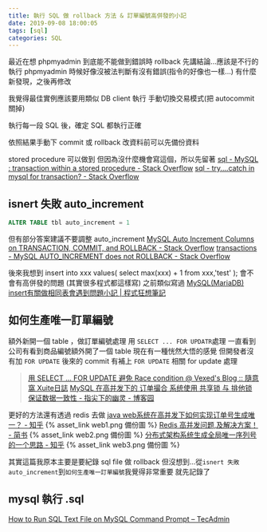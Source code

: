 ```yaml
---
title: 執行 SQL 做 rollback 方法 & 訂單編號高併發的小記
date: 2019-09-08 18:00:05
tags: [sql]
categories: SQL
---
```


最近在想 phpmyadmin 到底能不能做到錯誤時 rollback
先講結論...應該是不行的
執行 phpmyadmin 時候好像沒被法判斷有沒有錯誤(指令的好像也一樣...)
有什麼新發現，之後再修改

<!--more-->

我覺得最佳實例應該要用類似 DB client 執行
手動切換交易模式(把 autocommit 關掉)

執行每一段 SQL 後，確定 SQL 都執行正確

依照結果手動下 commit 或 rollback 
改資料前可以先備份資料

stored procedure 可以做到
但因為沒什麼機會寫這個，所以先留著
[sql - MySQL : transaction within a stored procedure - Stack Overflow](https://stackoverflow.com/questions/9974325/mysql-transaction-within-a-stored-procedure)
[sql - try....catch in mysql for transaction? - Stack Overflow](https://stackoverflow.com/questions/30973002/try-catch-in-mysql-for-transaction)

## isnert 失敗 auto_increment

```sql
ALTER TABLE tbl auto_increment = 1
```
但有部分答案建議不要調整 auto_increment
[MySQL Auto Increment Columns on TRANSACTION, COMMIT, and ROLLBACK - Stack Overflow](https://stackoverflow.com/questions/14758625/mysql-auto-increment-columns-on-transaction-commit-and-rollback)
[transactions - MySQL AUTO_INCREMENT does not ROLLBACK - Stack Overflow](https://stackoverflow.com/questions/449346/mysql-auto-increment-does-not-rollback)

後來我想到 insert into xxx values( select max(xxx) + 1 from xxx,'test' ); 會不會有高併發的問題 (其實很多程式都這樣寫)
之前類似寫過 [MySQL(MariaDB) insert有關做相同表會遇到問題小記 | 程式狂想筆記](https://malagege.github.io/blog/2019/06/02/MySQL-MariaDB-insert%E6%9C%89%E9%97%9C%E5%81%9A%E7%9B%B8%E5%90%8C%E8%A1%A8%E6%9C%83%E9%81%87%E5%88%B0%E5%95%8F%E9%A1%8C%E5%B0%8F%E8%A8%98/)

## 如何生產唯一訂單編號

額外新開一個 table ，做訂單編號處理
用 `SELECT ... FOR UPDATR`處理
一直看到公司有看到商品編號額外開了一個 table
現在有一種恍然大悟的感覺
但開發者沒有加 `FOR UPDATE` 後來的 commit 有補上 `FOR UPDATE`
相關 for update 處理
> [用 SELECT ... FOR UPDATE 避免 Race condition @ Vexed's Blog :: 隨意窩 Xuite日誌](https://blog.xuite.net/vexed/tech/22289223-%E7%94%A8+SELECT+...+FOR+UPDATE+%E9%81%BF%E5%85%8D+Race+condition)
> [MySQL 在高并发下的 订单撮合 系统使用 共享锁 与 排他锁 保证数据一致性 - 指尖下的幽灵 - 博客园](https://www.cnblogs.com/linguanh/p/10019002.html)

更好的方法還有透過 redis 去做
[java web系统在高并发下如何实现订单号生成唯一？ - 知乎](https://www.zhihu.com/question/21128632) {% asset_link web1.png 備份圖 %}
[Redis 高并发问题,及解决方案！ - 简书](https://www.jianshu.com/p/6ce40dcbf3fe) {% asset_link web2.png 備份圖 %}
[分布式架构系统生成全局唯一序列号的一个思路 - 知乎](https://zhuanlan.zhihu.com/p/32657546) {% asset_link web3.png 備份圖 %}

其實這篇我原本主要是要紀錄 sql file 做 rollback
但沒想到...從`isnert 失敗 auto_increment`到`如何生產唯一訂單編號`我覺得非常重要
就先記錄了

## mysql 執行 .sql

[How to Run SQL Text File on MySQL Command Prompt – TecAdmin](https://tecadmin.net/run-sql-text-file-on-mysql-command-prompt/)